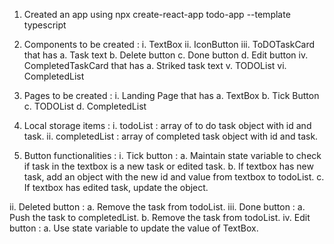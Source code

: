 1.	Created an app using npx create-react-app todo-app --template typescript

2.	Components to be created :
  i.	TextBox
  ii.	IconButton
  iii.	ToDOTaskCard that has 
    a.	Task text
    b.	Delete button
    c.	Done button
    d.	Edit button
  iv.	CompletedTaskCard that has
    a.	Striked task text
  v.	TODOList
  vi.	CompletedList

3.	Pages to be created :
  i.	Landing Page that has
    a.	TextBox 
    b.	Tick Button
    c.	TODOList
    d.	CompletedList

4.	Local storage items :
  i.  todoList : array of to do task object with id and task.
  ii. completedList : array of completed task object with id and task.

5.	Button functionalities :
  i.	Tick button :
    a.  Maintain state variable to check if task in the textbox is a new task or edited task.
    b.  If textbox has new task, add an object with the new id and value from textbox to todoList.
    c.  If textbox has edited task, update the object.
	
  ii.	Deleted button :
    a.	Remove the task from todoList.
  iii. 	Done button :
    a.	Push the task to completedList.
    b.	Remove the task from todoList.
  iv. 	Edit button :
    a.	Use state variable to update the value of TextBox.

